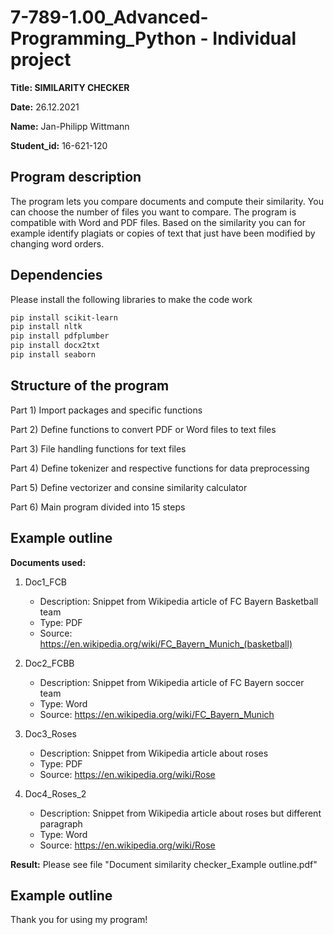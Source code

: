 # 7-789-1.00_Advanced-Programming_Python - Individual project

**Title: SIMILARITY CHECKER**

**Date:** 26.12.2021

**Name:** Jan-Philipp Wittmann

**Student_id:** 16-621-120

## Program description
The program lets you compare documents and compute their similarity. You can choose the number of files you want to compare. The program is compatible with Word and PDF files.
Based on the similarity you can for example identify plagiats or copies of text that just have been modified by changing word orders.


## Dependencies 
Please install the following libraries to make the code work
```bash
pip install scikit-learn
pip install nltk
pip install pdfplumber
pip install docx2txt
pip install seaborn
```
## Structure of the program

Part 1) Import packages and specific functions

Part 2) Define functions to convert PDF or Word files to text files

Part 3) File handling functions for text files

Part 4) Define tokenizer and respective functions for data preprocessing

Part 5) Define vectorizer and consine similarity calculator

Part 6) Main program divided into 15 steps


## Example outline

**Documents used:**


1) Doc1_FCB
    - Description: Snippet from Wikipedia article of FC Bayern Basketball team
    - Type: PDF
    - Source: https://en.wikipedia.org/wiki/FC_Bayern_Munich_(basketball)

2)	Doc2_FCBB
    - Description: Snippet from Wikipedia article of FC Bayern soccer team
    - Type: Word
    - Source: https://en.wikipedia.org/wiki/FC_Bayern_Munich

3)	Doc3_Roses
    - Description: Snippet from Wikipedia article about roses
    - Type: PDF
    - Source: https://en.wikipedia.org/wiki/Rose

4)	Doc4_Roses_2
    - Description: Snippet from Wikipedia article about roses but different paragraph
    - Type: Word
    - Source: https://en.wikipedia.org/wiki/Rose


**Result:**
Please see file "Document similarity checker_Example outline.pdf"

## Example outline
Thank you for using my program!

